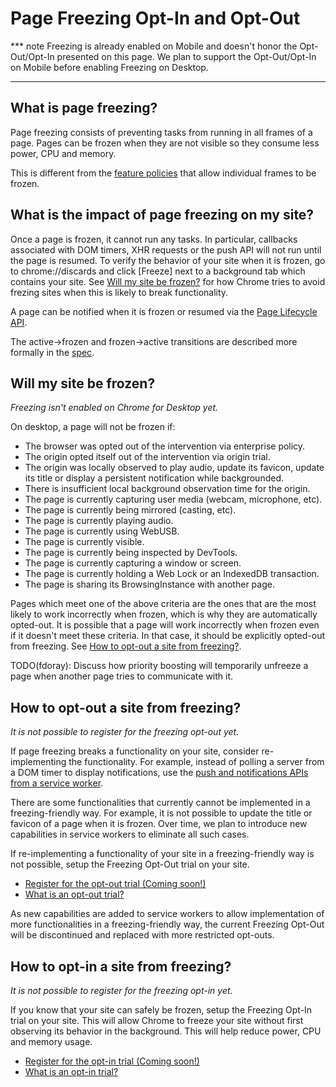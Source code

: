 # Page Freezing Opt-In and Opt-Out

*** note
Freezing is already enabled on Mobile and doesn't honor the Opt-Out/Opt-In
presented on this page. We plan to support the Opt-Out/Opt-In on Mobile before
enabling Freezing on Desktop.
***

## What is page freezing?

Page freezing consists of preventing tasks from running in all frames of a page.
Pages can be frozen when they are not visible so they consume less power, CPU
and memory.

This is different from the
[feature policies](https://wicg.github.io/page-lifecycle/spec.html#feature-policies)
that allow individual frames to be frozen.

## What is the impact of page freezing on my site?

Once a page is frozen, it cannot run any tasks. In particular, callbacks
associated with DOM timers, XHR requests or the push API will not run until the
page is resumed. To verify the behavior of your site when it is frozen, go to
chrome://discards and click [Freeze] next to a background tab which contains
your site. See [Will my site be frozen?](#Will-my-site-be-frozen_) for how
Chrome tries to avoid frezing sites when this is likely to break functionality.

A page can be notified when it is frozen or resumed via the
[Page Lifecycle API](https://developers.google.com/web/updates/2018/07/page-lifecycle-api).

The active->frozen and frozen->active transitions are described more formally in
the [spec](https://wicg.github.io/page-lifecycle/spec.html).

## Will my site be frozen?

*Freezing isn't enabled on Chrome for Desktop yet.*

On desktop, a page will not be frozen if:

* The browser was opted out of the intervention via enterprise policy.
* The origin opted itself out of the intervention via origin trial.
* The origin was locally observed to play audio, update its favicon, update its
  title or display a persistent notification while backgrounded.
* There is insufficient local background observation time for the origin.
* The page is currently capturing user media (webcam, microphone, etc).
* The page is currently being mirrored (casting, etc).
* The page is currently playing audio.
* The page is currently using WebUSB.
* The page is currently visible.
* The page is currently being inspected by DevTools.
* The page is currently capturing a window or screen.
* The page is currently holding a Web Lock or an IndexedDB transaction.
* The page is sharing its BrowsingInstance with another page.

Pages which meet one of the above criteria are the ones that are the most likely
to work incorrectly when frozen, which is why they are automatically opted-out.
It is possible that a page will work incorrectly when frozen even if it doesn't
meet these criteria. In that case, it should be explicitly opted-out from
freezing. See
[How to opt-out a site from freezing?](#How-to-opt-out-a-site-from-freezing_).

TODO(fdoray): Discuss how priority boosting will temporarily unfreeze a page
when another page tries to communicate with it.

## How to opt-out a site from freezing?

*It is not possible to register for the freezing opt-out yet.*

If page freezing breaks a functionality on your site, consider re-implementing
the functionality. For example, instead of polling a server from a DOM timer to
display notifications, use the
[push and notifications APIs from a service worker](https://developers.google.com/web/ilt/pwa/introduction-to-push-notifications).

There are some functionalities that currently cannot be implemented in a
freezing-friendly way. For example, it is not possible to update the title or
favicon of a page when it is frozen. Over time, we plan to introduce new
capabilities in service workers to eliminate all such cases.

If re-implementing a functionality of your site in a freezing-friendly way is
not possible, setup the Freezing Opt-Out trial on your site.

* [Register for the opt-out trial (Coming soon!)](https://developers.chrome.com/origintrials/#/trials/active)
* [What is an opt-out trial?](https://github.com/GoogleChrome/OriginTrials/blob/gh-pages/developer-guide.md#14-are-there-different-types-of-trials)

As new capabilities are added to service workers to allow implementation of more
functionalities in a freezing-friendly way, the current Freezing Opt-Out will be
discontinued and replaced with more restricted opt-outs.

## How to opt-in a site from freezing?

*It is not possible to register for the freezing opt-in yet.*

If you know that your site can safely be frozen, setup the Freezing Opt-In trial
on your site. This will allow Chrome to freeze your site without first observing
its behavior in the background. This will help reduce power, CPU and memory
usage.

* [Register for the opt-in trial (Coming soon!)](https://developers.chrome.com/origintrials/#/trials/active)
* [What is an opt-in trial?](https://github.com/GoogleChrome/OriginTrials/blob/gh-pages/developer-guide.md#14-are-there-different-types-of-trials)
